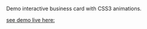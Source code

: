 Demo interactive business card with CSS3 animations.

[see demo live here: ](http://www.apparmy.com/card/)